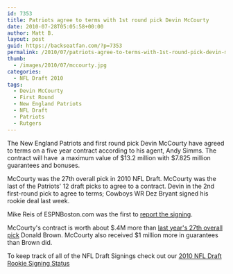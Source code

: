 ```yaml
---
id: 7353
title: Patriots agree to terms with 1st round pick Devin McCourty
date: 2010-07-28T05:05:58+00:00
author: Matt B.
layout: post
guid: https://backseatfan.com/?p=7353
permalink: /2010/07/patriots-agree-to-terms-with-1st-round-pick-devin-mccourty/
thumb:
  - /images/2010/07/mccourty.jpg
categories:
  - NFL Draft 2010
tags:
  - Devin McCourty
  - First Round
  - New England Patriots
  - NFL Draft
  - Patriots
  - Rutgers
---
```


<div class="entry">
  <p>
    The New England Patriots and first round pick Devin McCourty have agreed to terms on a five year contract according to his agent, Andy Simms. The contract will have  a maximum value of $13.2 million with $7.825 million guarantees and bonuses.
  </p>

  <p>
    McCourty was the 27th overall pick in 2010 NFL Draft. McCourty was the last of the Patriots' 12 draft picks to agree to a contract. Devin in the 2nd first-round pick to agree to terms; Cowboys WR Dez Bryant signed his rookie deal last week.
  </p>

  <p>
    Mike Reis of ESPNBoston.com was the first to <a href="https://sports.espn.go.com/boston/nfl/news/story?id=5416241">report the signing</a>.
  </p>

  <p>
    McCourty's contract is worth about $.4M more than <a href="https://backseatfan.com/2009/05/2009-nfl-draft-rookie-signing-status/">last year's 27th overall pick</a> Donald Brown. McCourty also received $1 million more in guarantees than Brown did.
  </p>

  <p>
    To keep track of all of the NFL Draft Signings check out our <a href="https://backseatfan.com/index.php/2010/04/2010-nfl-draft-rookie-signing-status/">2010 NFL Draft Rookie Signing Status</a>
  </p>

  <p>
  </p>
</div>

